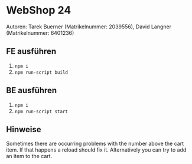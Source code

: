 # WebShop 24
Autoren: Tarek Buerner (Matrikelnummer: 2039556), David Langner (Matrikelnummer: 6401236)

## FE ausführen
1. `npm i`
2. `npm run-script build`

## BE ausführen
1. `npm i`
2. `npm run-script start`

## Hinweise
Sometimes there are occurring problems with the number above the cart item. If that happens a reload should fix it. Alternatively you can try to add an item to the cart.

